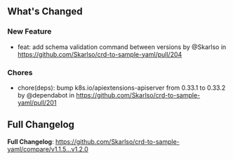 ## What's Changed

### New Feature
* feat: add schema validation command between versions by @Skarlso in https://github.com/Skarlso/crd-to-sample-yaml/pull/204

### Chores
* chore(deps): bump k8s.io/apiextensions-apiserver from 0.33.1 to 0.33.2 by @dependabot in https://github.com/Skarlso/crd-to-sample-yaml/pull/201

## Full Changelog
**Full Changelog**: https://github.com/Skarlso/crd-to-sample-yaml/compare/v1.1.5...v1.2.0